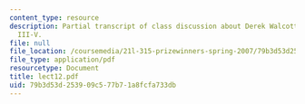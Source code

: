 ```yaml
---
content_type: resource
description: Partial transcript of class discussion about Derek Walcott, Omeros, Books
  III-V.
file: null
file_location: /coursemedia/21l-315-prizewinners-spring-2007/79b3d53d253909c577b71a8fcfa733db_lect12.pdf
file_type: application/pdf
resourcetype: Document
title: lect12.pdf
uid: 79b3d53d-2539-09c5-77b7-1a8fcfa733db
---
```

